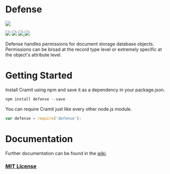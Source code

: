 # Defense

<a href="https://nodei.co/npm/defense/" target="_blank"><img src="https://nodei.co/npm/defense.png?downloads=true&downloadRank=true"></a>

<a href="https://travis-ci.org/ssmereka/defense" target="_blank"><img src="https://travis-ci.org/ssmereka/defense.svg" /></a> <a href="https://david-dm.org/ssmereka/defense" target="_blank"><img src="https://david-dm.org/ssmereka/defense.svg" /></a> <a href="https://gratipay.com/ScottSmereka/" target="_blank"><img src="http://img.shields.io/gratipay/ScottSmereka.svg" /> <a href="https://codecov.io/github/ssmereka/defense?branch=master" target="_blank"><img src="https://codecov.io/github/ssmereka/defense/coverage.svg?branch=master" /></a>

Defense handles permissions for document storage database objects.  Permissions can be broad at the record type level or extremely specific at the object's attribute level.


# Getting Started

Install Cramit using npm and save it as a dependency in your package.json.

```javascript
npm install defense --save
```

You can require Cramit just like every other node.js module.

```javascript
var defense = require('defense');
```

# Documentation

Further documentation can be found in the <a href="https://github.com/ssmereka/defense/wiki" target="_blank">wiki</a>.


### <a href="http://www.tldrlegal.com/license/mit-license" target="_blank">MIT License</a>